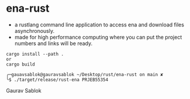 # ena-rust

- a rustlang command line application to access ena and download files asynchronously.
- made for high performance computing where you can put the project numbers and links will be ready.
```
cargo install --path . 
or 
cargo build 

╭─gauavsablok@gauravsablok ~/Desktop/rust/ena-rust on main ✘
╰$ ./target/release/rust-ena PRJEB55354
```

Gaurav Sablok
